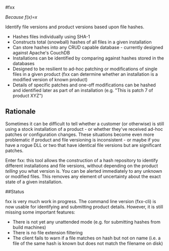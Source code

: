 #fxx 

*Because f(x)=x*

Identify file versions and product versions based upon file hashes.

- Hashes files individually using SHA-1 
- Constructs total (snowball) hashes of all files in a given installation
- Can store hashes into any CRUD capable database - currently designed against Apache's CouchDB
- Installations can be identified by comparing against hashes stored in the databases
- Designed to be resilient to ad-hoc patching or modifications of single files in a given product (fxx can determine whether an installation is a modified version of known product)
- Details of specific patches and one-off modifications can be hashed and identified later as part of an installation (e.g. "This is patch 7 of product XYZ")

## Rationale
Sometimes it can be difficult to tell whether a customer (or otherwise) is still using a stock installation of a product - or whether they've received ad-hoc patches or configuration changes. These situations become even more problematic if product and file versioning is inconsistent - or maybe if you have a rogue DLL or two that have identical file versions but are significant patches. 

Enter fxx: this tool allows the construction of a hash repository to identify different installations and file versions, without depending on the product *telling* you what version is. You can be alerted immediately to any unknown or modified files. This removes any element of uncertainty about the exact state of a given installation. 

##Status

fxx is very much work in progress. The command line version (fxx-cli) is now usable for identifying and submitting product details. However, it is still missing some important features:

- There is not yet any unattended mode (e.g. for submitting hashes from build machines)
- There is no file extension filtering
- The client fails to warn if a file matches on hash but not on name (i.e. a file of the same hash is known but does not match the filename on disk)